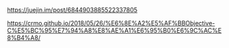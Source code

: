 https://juejin.im/post/6844903885522337805

https://crmo.github.io/2018/05/26/%E6%8E%A2%E5%AF%BBObjective-C%E5%BC%95%E7%94%A8%E8%AE%A1%E6%95%B0%E6%9C%AC%E8%B4%A8/